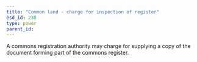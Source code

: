 ```yaml
---
title: "Common land - charge for inspection of register"
esd_id: 238
type: power
parent_id:  
---
```


A commons registration authority may charge for supplying a copy of the document forming part of the commons register.

